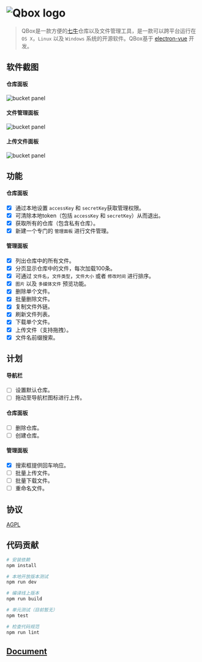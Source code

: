 
# ![Qbox logo](http://otwcctfiu.bkt.clouddn.com/logo-blue.png)


> QBox是一款方便的[七牛](https://www.qiniu.com/)仓库以及文件管理工具，是一款可以跨平台运行在`OS X`，`Linux` 以及 `Windows` 系统的开源软件。QBox基于 [electron-vue](https://github.com/SimulatedGREG/electron-vue) 开发。

## 软件截图

#### 仓库面板

![bucket panel](http://otwcctfiu.bkt.clouddn.com/bucket-panel.png)

#### 文件管理面板

![bucket panel](http://otwcctfiu.bkt.clouddn.com/manage-panel.png)

#### 上传文件面板

![bucket panel](http://otwcctfiu.bkt.clouddn.com/upload-panel.png)

## 功能

#### 仓库面板

- [x] 通过本地设置 `accessKey` 和 `secretKey`获取管理权限。
- [x] 可清除本地token（包括 `accessKey` 和 `secretKey`）从而退出。
- [x] 获取所有的仓库（包含私有仓库）。
- [x] 新建一个专门的 `管理面板` 进行文件管理。

#### 管理面板

- [x] 列出仓库中的所有文件。
- [x] 分页显示仓库中的文件，每次加载100条。
- [x] 可通过 `文件名`，`文件类型`，`文件大小` 或者 `修改时间` 进行排序。
- [x] `图片` 以及 `多媒体文件` 预览功能。
- [x] 删除单个文件。
- [x] 批量删除文件。
- [x] 复制文件外链。
- [x] 刷新文件列表。
- [x] 下载单个文件。
- [x] 上传文件（支持拖拽）。
- [x] 文件名前缀搜索。

## 计划

#### 导航栏

- [ ] 设置默认仓库。
- [ ] 拖动至导航栏图标进行上传。

#### 仓库面板

- [ ] 删除仓库。
- [ ] 创建仓库。

#### 管理面板

- [x] 搜索框提供回车响应。
- [ ] 批量上传文件。
- [ ] 批量下载文件。
- [ ] 重命名文件。

## 协议

[AGPL](https://github.com/LanceGin/QBox/blob/master/LICENSE)

## 代码贡献

``` bash
# 安装依赖
npm install

# 本地开放版本测试
npm run dev

# 编译线上版本
npm run build

# 单元测试（目前暂无）
npm test

# 检查代码规范
npm run lint
```

## [Document](https://github.com/LanceGin/QBox/blob/master/README.md)
